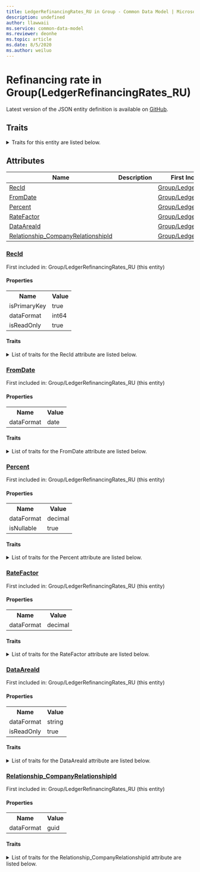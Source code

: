 ```yaml
---
title: LedgerRefinancingRates_RU in Group - Common Data Model | Microsoft Docs
description: undefined
author: llawwaii
ms.service: common-data-model
ms.reviewer: deonhe
ms.topic: article
ms.date: 8/5/2020
ms.author: weiluo
---
```


# Refinancing rate in Group(LedgerRefinancingRates_RU)

  
 Latest version of the JSON entity definition is available on <a href="https://github.com/Microsoft/CDM/tree/master/schemaDocuments/core/operationsCommon/Tables/Finance/Ledger/Group/LedgerRefinancingRates_RU.cdm.json" target="_blank">GitHub</a>.  

## Traits

<details>
<summary>Traits for this entity are listed below.  
</summary>

**is.identifiedBy**  
  names a specifc identity attribute to use with an entity  <table><tr><th>Parameter</th><th>Value</th><th>Data type</th><th>Explanation</th></tr><tr><td>attribute</td><td>[LedgerRefinancingRates_RU/(resolvedAttributes)/RecId](#RecId)</td><td>attribute</td><td></td></tr></table>

**is.CDM.entityVersion**  
  <table><tr><th>Parameter</th><th>Value</th><th>Data type</th><th>Explanation</th></tr><tr><td>versionNumber</td><td>"1.1"</td><td>string</td><td>semantic version number of the entity</td></tr></table>

**is.application.releaseVersion**  
  <table><tr><th>Parameter</th><th>Value</th><th>Data type</th><th>Explanation</th></tr><tr><td>releaseVersion</td><td>"10.0.13.0"</td><td>string</td><td>semantic version number of the application introducing this entity</td></tr></table>

**is.localized.displayedAs**  
  Holds the list of language specific display text for an object.  <table><tr><th>Parameter</th><th>Value</th><th>Data type</th><th>Explanation</th></tr><tr><td>localizedDisplayText</td><td><table><tr><th>languageTag</th><th>displayText</th></tr><tr><td>en</td><td>Refinancing rate</td></tr></table></td><td>entity</td><td>a reference to the constant entity holding the list of localized text</td></tr></table>

</details>

## Attributes

|Name|Description|First Included in Instance|
|---|---|---|
|[RecId](#RecId)||<a href="LedgerRefinancingRates_RU.md" target="_blank">Group/LedgerRefinancingRates_RU</a>|
|[FromDate](#FromDate)||<a href="LedgerRefinancingRates_RU.md" target="_blank">Group/LedgerRefinancingRates_RU</a>|
|[Percent](#Percent)||<a href="LedgerRefinancingRates_RU.md" target="_blank">Group/LedgerRefinancingRates_RU</a>|
|[RateFactor](#RateFactor)||<a href="LedgerRefinancingRates_RU.md" target="_blank">Group/LedgerRefinancingRates_RU</a>|
|[DataAreaId](#DataAreaId)||<a href="LedgerRefinancingRates_RU.md" target="_blank">Group/LedgerRefinancingRates_RU</a>|
|[Relationship_CompanyRelationshipId](#Relationship_CompanyRelationshipId)||<a href="LedgerRefinancingRates_RU.md" target="_blank">Group/LedgerRefinancingRates_RU</a>|

### <a href=#RecId name="RecId">RecId</a>

First included in: Group/LedgerRefinancingRates_RU (this entity)  

#### Properties

<table><tr><th>Name</th><th>Value</th></tr><tr><td>isPrimaryKey</td><td>true</td></tr><tr><td>dataFormat</td><td>int64</td></tr><tr><td>isReadOnly</td><td>true</td></tr></table>

#### Traits

<details>
<summary>List of traits for the RecId attribute are listed below.</summary>

**is.dataFormat.integer**  
**is.dataFormat.big**  
**is.identifiedBy**  
names a specifc identity attribute to use with an entity  <table><tr><th>Parameter</th><th>Value</th><th>Data type</th><th>Explanation</th></tr><tr><td>attribute</td><td>[LedgerRefinancingRates_RU/(resolvedAttributes)/RecId](#RecId)</td><td>attribute</td><td></td></tr></table>

**is.readOnly**  
**is.dataFormat.integer**  
**is.dataFormat.big**  
</details>

### <a href=#FromDate name="FromDate">FromDate</a>

First included in: Group/LedgerRefinancingRates_RU (this entity)  

#### Properties

<table><tr><th>Name</th><th>Value</th></tr><tr><td>dataFormat</td><td>date</td></tr></table>

#### Traits

<details>
<summary>List of traits for the FromDate attribute are listed below.</summary>

**is.dataFormat.date**  
**means.measurement.date**  
**is.dataFormat.date**  
</details>

### <a href=#Percent name="Percent">Percent</a>

First included in: Group/LedgerRefinancingRates_RU (this entity)  

#### Properties

<table><tr><th>Name</th><th>Value</th></tr><tr><td>dataFormat</td><td>decimal</td></tr><tr><td>isNullable</td><td>true</td></tr></table>

#### Traits

<details>
<summary>List of traits for the Percent attribute are listed below.</summary>

**is.dataFormat.numeric.shaped**  
for setting the exact precision and scale of numeric values  

**is.nullable**  
The attribute value may be set to NULL.  

**is.dataFormat.numeric.shaped**  
for setting the exact precision and scale of numeric values  

</details>

### <a href=#RateFactor name="RateFactor">RateFactor</a>

First included in: Group/LedgerRefinancingRates_RU (this entity)  

#### Properties

<table><tr><th>Name</th><th>Value</th></tr><tr><td>dataFormat</td><td>decimal</td></tr></table>

#### Traits

<details>
<summary>List of traits for the RateFactor attribute are listed below.</summary>

**is.dataFormat.numeric.shaped**  
for setting the exact precision and scale of numeric values  

**is.dataFormat.numeric.shaped**  
for setting the exact precision and scale of numeric values  

</details>

### <a href=#DataAreaId name="DataAreaId">DataAreaId</a>

First included in: Group/LedgerRefinancingRates_RU (this entity)  

#### Properties

<table><tr><th>Name</th><th>Value</th></tr><tr><td>dataFormat</td><td>string</td></tr><tr><td>isReadOnly</td><td>true</td></tr></table>

#### Traits

<details>
<summary>List of traits for the DataAreaId attribute are listed below.</summary>

**is.dataFormat.character**  
**is.dataFormat.big**  
**is.dataFormat.array**  
**is.readOnly**  
**is.dataFormat.character**  
**is.dataFormat.array**  
</details>

### <a href=#Relationship_CompanyRelationshipId name="Relationship_CompanyRelationshipId">Relationship_CompanyRelationshipId</a>

First included in: Group/LedgerRefinancingRates_RU (this entity)  

#### Properties

<table><tr><th>Name</th><th>Value</th></tr><tr><td>dataFormat</td><td>guid</td></tr></table>

#### Traits

<details>
<summary>List of traits for the Relationship_CompanyRelationshipId attribute are listed below.</summary>

**is.dataFormat.character**  
**is.dataFormat.big**  
**is.dataFormat.array**  
**is.dataFormat.guid**  
**means.identity.entityId**  
**is.linkedEntity.identifier**  
Marks the attribute(s) that hold foreign key references to a linked (used as an attribute) entity. This attribute is added to the resolved entity to enumerate the referenced entities.  <table><tr><th>Parameter</th><th>Value</th><th>Data type</th><th>Explanation</th></tr><tr><td>entityReferences</td><td><table><tr><th>entityReference</th><th>attributeReference</th></tr><tr><td><a href="../Main/CompanyInfo.md" target="_blank">/core/operationsCommon/Tables/Finance/Ledger/Main/CompanyInfo.cdm.json/CompanyInfo</a></td><td><a href="../Main/CompanyInfo.md#RecId" target="_blank">RecId</a></td></tr></table></td><td>entity</td><td>a reference to the constant entity holding the list of entity references</td></tr></table>

**is.dataFormat.guid**  
**is.dataFormat.character**  
**is.dataFormat.array**  
</details>
